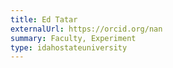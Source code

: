 ```yaml
---
title: Ed Tatar
externalUrl: https://orcid.org/nan
summary: Faculty, Experiment
type: idahostateuniversity
---
```

